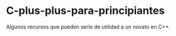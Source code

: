 # C-plus-plus-para-principiantes
 Algunos recursos que pueden serle de utilidad a un novato en C++.
